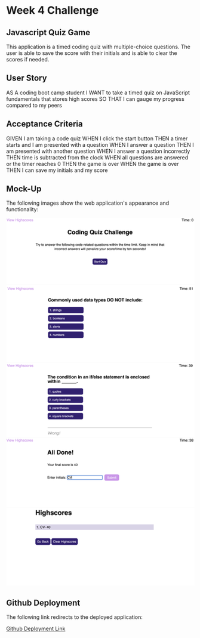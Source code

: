 # Week 4 Challenge

## Javascript Quiz Game

This application is a timed coding quiz with multiple-choice questions. The user is able to save the score with their initials and is able to clear the scores if needed.

## User Story

AS A coding boot camp student
I WANT to take a timed quiz on JavaScript fundamentals that stores high scores
SO THAT I can gauge my progress compared to my peers

## Acceptance Criteria

GIVEN I am taking a code quiz
WHEN I click the start button
THEN a timer starts and I am presented with a question
WHEN I answer a question
THEN I am presented with another question
WHEN I answer a question incorrectly
THEN time is subtracted from the clock
WHEN all questions are answered or the timer reaches 0
THEN the game is over
WHEN the game is over
THEN I can save my initials and my score

## Mock-Up

The following images show the web application's appearance and functionality:

![Coding Quiz Landing Page](./assets/images/screenshot1.png)
![Multiple choice questions in quiz](./assets/images/screenshot2.png)
![Shows the answer is correcr or wrong](./assets/images/screenshot3.png)
![Inputs initials and displays score](./assets/images/screenshot4.png)
![Displays highscores](./assets/images/screenshot5.png)

## Github Deployment

The following link redirects to the deployed application:

[Github Deployment Link](https://sadimamaharjan.github.io/javascript-quiz/)
